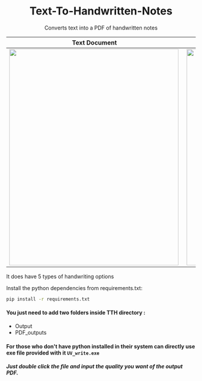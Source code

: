 <h1 align="center"> Text-To-Handwritten-Notes</h1>
<p align="center">Converts text into a PDF of handwritten notes</p>

Text Document              |  Handwritten output
:-------------------------:|:-------------------------:
<img src="https://github.com/YuvrajSingh-16/Text-To-Handwritten-Notes/blob/main/input.png" align="left" width=450 height=575> | <img src="https://github.com/YuvrajSingh-16/Text-To-Handwritten-Notes/blob/main/handwritten.png" align="right" width=450 height=575> 

It does have 5 types of handwriting options

Install the python dependencies from requirements.txt:
```bash
pip install -r requirements.txt
```

#### You just need to add two folders inside TTH directory :
* Output
* PDF_outputs


#### For those who don't have python installed in their system can directly use exe file provided with it `UV_write.exe`
##### Just double click the file and input the quality you want of the output PDF.
